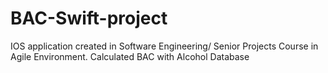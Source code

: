 # BAC-Swift-project
IOS application created in Software Engineering/ Senior Projects Course in Agile Environment. Calculated BAC with Alcohol Database
